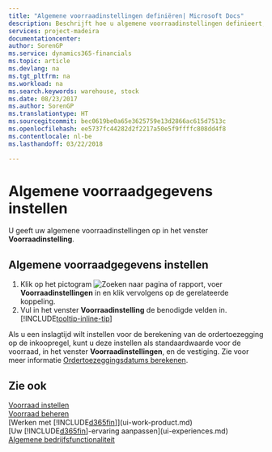 ```yaml
---
title: "Algemene voorraadinstellingen definiëren| Microsoft Docs"
description: Beschrijft hoe u algemene voorraadinstellingen definieert, zoals nummerreeksen en locaties, zodat u bijvoorbeeld uw magazijn en voorraad kunt beheren.
services: project-madeira
documentationcenter: 
author: SorenGP
ms.service: dynamics365-financials
ms.topic: article
ms.devlang: na
ms.tgt_pltfrm: na
ms.workload: na
ms.search.keywords: warehouse, stock
ms.date: 08/23/2017
ms.author: SorenGP
ms.translationtype: HT
ms.sourcegitcommit: bec0619be0a65e3625759e13d2866ac615d7513c
ms.openlocfilehash: ee5737fc44282d2f2217a50e5f9ffffc808dd4f8
ms.contentlocale: nl-be
ms.lasthandoff: 03/22/2018

---
```

# <a name="set-up-general-inventory-information"></a>Algemene voorraadgegevens instellen
U geeft uw algemene voorraadinstellingen op in het venster **Voorraadinstelling**.

## <a name="to-set-up-general-inventory-information"></a>Algemene voorraadgegevens instellen
1. Klik op het pictogram ![Zoeken naar pagina of rapport](media/ui-search/search_small.png "pictogram Zoeken naar pagina of rapport"), voer **Voorraadinstellingen** in en klik vervolgens op de gerelateerde koppeling.
2. Vul in het venster **Voorraadinstelling** de benodigde velden in. [!INCLUDE[tooltip-inline-tip](includes/tooltip-inline-tip_md.md)]

Als u een inslagtijd wilt instellen voor de berekening van de ordertoezegging op de inkoopregel, kunt u deze instellen als standaardwaarde voor de voorraad, in het venster **Voorraadinstellingen**, en de vestiging. Zie voor meer informatie [Ordertoezeggingsdatums berekenen](sales-how-to-calculate-order-promising-dates.md).  

## <a name="see-also"></a>Zie ook
[Voorraad instellen](inventory-setup-inventory.md)  
[Voorraad beheren](inventory-manage-inventory.md)  
[Werken met [!INCLUDE[d365fin](includes/d365fin_md.md)]](ui-work-product.md)  
[Uw [!INCLUDE[d365fin](includes/d365fin_md.md)]-ervaring aanpassen](ui-experiences.md)  
[Algemene bedrijfsfunctionaliteit](ui-across-business-areas.md)

